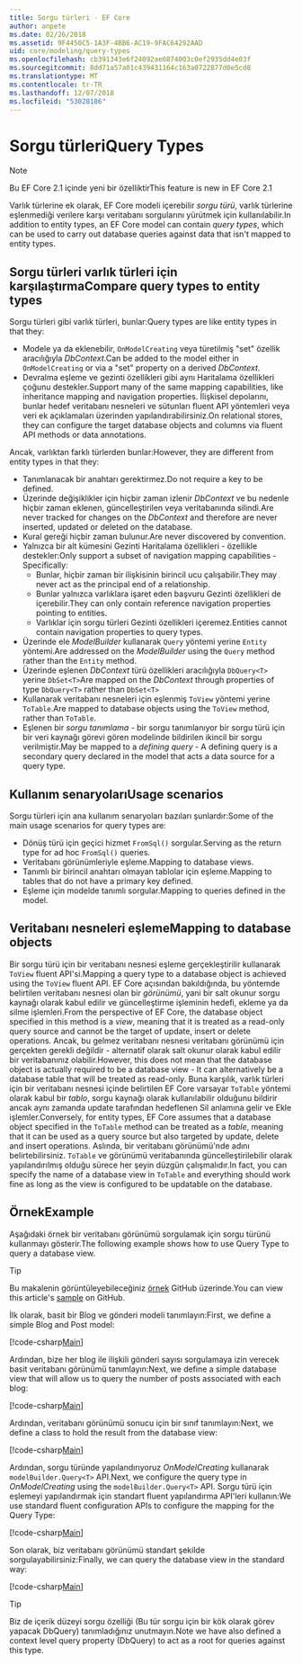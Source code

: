 ```yaml
---
title: Sorgu türleri - EF Core
author: anpete
ms.date: 02/26/2018
ms.assetid: 9F4450C5-1A3F-4BB6-AC19-9FAC64292AAD
uid: core/modeling/query-types
ms.openlocfilehash: cb391343e6f24092ae0874003c0ef2935dd4e03f
ms.sourcegitcommit: 8dd71a57a01c439431164c163a0722877d0e5cd8
ms.translationtype: MT
ms.contentlocale: tr-TR
ms.lasthandoff: 12/07/2018
ms.locfileid: "53028186"
---
```

# <a name="query-types"></a><span data-ttu-id="ed507-102">Sorgu türleri</span><span class="sxs-lookup"><span data-stu-id="ed507-102">Query Types</span></span>
> [!NOTE]
> <span data-ttu-id="ed507-103">Bu EF Core 2.1 içinde yeni bir özelliktir</span><span class="sxs-lookup"><span data-stu-id="ed507-103">This feature is new in EF Core 2.1</span></span>

<span data-ttu-id="ed507-104">Varlık türlerine ek olarak, EF Core modeli içerebilir _sorgu türü_, varlık türlerine eşlenmediği verilere karşı veritabanı sorgularını yürütmek için kullanılabilir.</span><span class="sxs-lookup"><span data-stu-id="ed507-104">In addition to entity types, an EF Core model can contain _query types_, which can be used to carry out database queries against data that isn't mapped to entity types.</span></span>

## <a name="compare-query-types-to-entity-types"></a><span data-ttu-id="ed507-105">Sorgu türleri varlık türleri için karşılaştırma</span><span class="sxs-lookup"><span data-stu-id="ed507-105">Compare query types to entity types</span></span>

<span data-ttu-id="ed507-106">Sorgu türleri gibi varlık türleri, bunlar:</span><span class="sxs-lookup"><span data-stu-id="ed507-106">Query types are like entity types in that they:</span></span>

- <span data-ttu-id="ed507-107">Modele ya da eklenebilir, `OnModelCreating` veya türetilmiş "set" özellik aracılığıyla _DbContext_.</span><span class="sxs-lookup"><span data-stu-id="ed507-107">Can be added to the model either in `OnModelCreating` or via a "set" property on a derived _DbContext_.</span></span>
- <span data-ttu-id="ed507-108">Devralma eşleme ve gezinti özellikleri gibi aynı Haritalama özellikleri çoğunu destekler.</span><span class="sxs-lookup"><span data-stu-id="ed507-108">Support many of the same mapping capabilities, like inheritance mapping and navigation properties.</span></span> <span data-ttu-id="ed507-109">İlişkisel depolarını, bunlar hedef veritabanı nesneleri ve sütunları fluent API yöntemleri veya veri ek açıklamaları üzerinden yapılandırabilirsiniz.</span><span class="sxs-lookup"><span data-stu-id="ed507-109">On relational stores, they can configure the target database objects and columns via fluent API methods or data annotations.</span></span>

<span data-ttu-id="ed507-110">Ancak, varlıktan farklı türlerden bunlar:</span><span class="sxs-lookup"><span data-stu-id="ed507-110">However, they are different from entity types in that they:</span></span>

- <span data-ttu-id="ed507-111">Tanımlanacak bir anahtarı gerektirmez.</span><span class="sxs-lookup"><span data-stu-id="ed507-111">Do not require a key to be defined.</span></span>
- <span data-ttu-id="ed507-112">Üzerinde değişiklikler için hiçbir zaman izlenir _DbContext_ ve bu nedenle hiçbir zaman eklenen, güncelleştirilen veya veritabanında silindi.</span><span class="sxs-lookup"><span data-stu-id="ed507-112">Are never tracked for changes on the _DbContext_ and therefore are never inserted, updated or deleted on the database.</span></span>
- <span data-ttu-id="ed507-113">Kural gereği hiçbir zaman bulunur.</span><span class="sxs-lookup"><span data-stu-id="ed507-113">Are never discovered by convention.</span></span>
- <span data-ttu-id="ed507-114">Yalnızca bir alt kümesini Gezinti Haritalama özellikleri - özellikle destekler:</span><span class="sxs-lookup"><span data-stu-id="ed507-114">Only support a subset of navigation mapping capabilities - Specifically:</span></span>
  - <span data-ttu-id="ed507-115">Bunlar, hiçbir zaman bir ilişkisinin birincil ucu çalışabilir.</span><span class="sxs-lookup"><span data-stu-id="ed507-115">They may never act as the principal end of a relationship.</span></span>
  - <span data-ttu-id="ed507-116">Bunlar yalnızca varlıklara işaret eden başvuru Gezinti özellikleri de içerebilir.</span><span class="sxs-lookup"><span data-stu-id="ed507-116">They can only contain reference navigation properties pointing to entities.</span></span>
  - <span data-ttu-id="ed507-117">Varlıklar için sorgu türleri Gezinti özellikleri içeremez.</span><span class="sxs-lookup"><span data-stu-id="ed507-117">Entities cannot contain navigation properties to query types.</span></span>
- <span data-ttu-id="ed507-118">Üzerinde ele _ModelBuilder_ kullanarak `Query` yöntemi yerine `Entity` yöntemi.</span><span class="sxs-lookup"><span data-stu-id="ed507-118">Are addressed on the _ModelBuilder_ using the `Query` method rather than the `Entity` method.</span></span>
- <span data-ttu-id="ed507-119">Üzerinde eşlenen _DbContext_ türü özellikleri aracılığıyla `DbQuery<T>` yerine `DbSet<T>`</span><span class="sxs-lookup"><span data-stu-id="ed507-119">Are mapped on the _DbContext_ through properties of type `DbQuery<T>` rather than `DbSet<T>`</span></span>
- <span data-ttu-id="ed507-120">Kullanarak veritabanı nesneleri için eşlenmiş `ToView` yöntemi yerine `ToTable`.</span><span class="sxs-lookup"><span data-stu-id="ed507-120">Are mapped to database objects using the `ToView` method, rather than `ToTable`.</span></span>
- <span data-ttu-id="ed507-121">Eşlenen bir _sorgu tanımlama_ - bir sorgu tanımlanıyor bir sorgu türü için bir veri kaynağı görevi gören modelinde bildirilen ikincil bir sorgu verilmiştir.</span><span class="sxs-lookup"><span data-stu-id="ed507-121">May be mapped to a _defining query_ - A defining query is a secondary query declared in the model that acts a data source for a query type.</span></span>

## <a name="usage-scenarios"></a><span data-ttu-id="ed507-122">Kullanım senaryoları</span><span class="sxs-lookup"><span data-stu-id="ed507-122">Usage scenarios</span></span>

<span data-ttu-id="ed507-123">Sorgu türleri için ana kullanım senaryoları bazıları şunlardır:</span><span class="sxs-lookup"><span data-stu-id="ed507-123">Some of the main usage scenarios for query types are:</span></span>

- <span data-ttu-id="ed507-124">Dönüş türü için geçici hizmet `FromSql()` sorgular.</span><span class="sxs-lookup"><span data-stu-id="ed507-124">Serving as the return type for ad hoc `FromSql()` queries.</span></span>
- <span data-ttu-id="ed507-125">Veritabanı görünümleriyle eşleme.</span><span class="sxs-lookup"><span data-stu-id="ed507-125">Mapping to database views.</span></span>
- <span data-ttu-id="ed507-126">Tanımlı bir birincil anahtarı olmayan tablolar için eşleme.</span><span class="sxs-lookup"><span data-stu-id="ed507-126">Mapping to tables that do not have a primary key defined.</span></span>
- <span data-ttu-id="ed507-127">Eşleme için modelde tanımlı sorgular.</span><span class="sxs-lookup"><span data-stu-id="ed507-127">Mapping to queries defined in the model.</span></span>

## <a name="mapping-to-database-objects"></a><span data-ttu-id="ed507-128">Veritabanı nesneleri eşleme</span><span class="sxs-lookup"><span data-stu-id="ed507-128">Mapping to database objects</span></span>

<span data-ttu-id="ed507-129">Bir sorgu türü için bir veritabanı nesnesi eşleme gerçekleştirilir kullanarak `ToView` fluent API'si.</span><span class="sxs-lookup"><span data-stu-id="ed507-129">Mapping a query type to a database object is achieved using the `ToView` fluent API.</span></span> <span data-ttu-id="ed507-130">EF Core açısından bakıldığında, bu yöntemde belirtilen veritabanı nesnesi olan bir _görünümü_, yani bir salt okunur sorgu kaynağı olarak kabul edilir ve güncelleştirme işleminin hedefi, ekleme ya da silme işlemleri.</span><span class="sxs-lookup"><span data-stu-id="ed507-130">From the perspective of EF Core, the database object specified in this method is a _view_, meaning that it is treated as a read-only query source and cannot be the target of update, insert or delete operations.</span></span> <span data-ttu-id="ed507-131">Ancak, bu gelmez veritabanı nesnesi veritabanı görünümü için gerçekten gerekli değildir - alternatif olarak salt okunur olarak kabul edilir bir veritabanınız olabilir.</span><span class="sxs-lookup"><span data-stu-id="ed507-131">However, this does not mean that the database object is actually required to be a database view - It can alternatively be a database table that will be treated as read-only.</span></span> <span data-ttu-id="ed507-132">Buna karşılık, varlık türleri için bir veritabanı nesnesi içinde belirtilen EF Core varsayar `ToTable` yöntemi olarak kabul bir _tablo_, sorgu kaynağı olarak kullanılabilir olduğunu bildirir ancak aynı zamanda update tarafından hedeflenen Sil anlamına gelir ve Ekle işlemler.</span><span class="sxs-lookup"><span data-stu-id="ed507-132">Conversely, for entity types, EF Core assumes that a database object specified in the `ToTable` method can be treated as a _table_, meaning that it can be used as a query source but also targeted by update, delete and insert operations.</span></span> <span data-ttu-id="ed507-133">Aslında, bir veritabanı görünümü'nde adını belirtebilirsiniz. `ToTable` ve görünümü veritabanında güncelleştirilebilir olarak yapılandırılmış olduğu sürece her şeyin düzgün çalışmalıdır.</span><span class="sxs-lookup"><span data-stu-id="ed507-133">In fact, you can specify the name of a database view in `ToTable` and everything should work fine as long as the view is configured to be updatable on the database.</span></span>

## <a name="example"></a><span data-ttu-id="ed507-134">Örnek</span><span class="sxs-lookup"><span data-stu-id="ed507-134">Example</span></span>

<span data-ttu-id="ed507-135">Aşağıdaki örnek bir veritabanı görünümü sorgulamak için sorgu türünü kullanmayı gösterir.</span><span class="sxs-lookup"><span data-stu-id="ed507-135">The following example shows how to use Query Type to query a database view.</span></span>

> [!TIP]
> <span data-ttu-id="ed507-136">Bu makalenin görüntüleyebileceğiniz [örnek](https://github.com/aspnet/EntityFramework.Docs/tree/master/samples/core/QueryTypes) GitHub üzerinde.</span><span class="sxs-lookup"><span data-stu-id="ed507-136">You can view this article's [sample](https://github.com/aspnet/EntityFramework.Docs/tree/master/samples/core/QueryTypes) on GitHub.</span></span>

<span data-ttu-id="ed507-137">İlk olarak, basit bir Blog ve gönderi modeli tanımlayın:</span><span class="sxs-lookup"><span data-stu-id="ed507-137">First, we define a simple Blog and Post model:</span></span>

[!code-csharp[Main](../../../samples/core/QueryTypes/Program.cs#Entities)]

<span data-ttu-id="ed507-138">Ardından, bize her blog ile ilişkili gönderi sayısı sorgulamaya izin verecek basit veritabanı görünümü tanımlayın:</span><span class="sxs-lookup"><span data-stu-id="ed507-138">Next, we define a simple database view that will allow us to query the number of posts associated with each blog:</span></span>

[!code-csharp[Main](../../../samples/core/QueryTypes/Program.cs#View)]

<span data-ttu-id="ed507-139">Ardından, veritabanı görünümü sonucu için bir sınıf tanımlayın:</span><span class="sxs-lookup"><span data-stu-id="ed507-139">Next, we define a class to hold the result from the database view:</span></span>

[!code-csharp[Main](../../../samples/core/QueryTypes/Program.cs#QueryType)]

<span data-ttu-id="ed507-140">Ardından, sorgu türünde yapılandırıyoruz _OnModelCreating_ kullanarak `modelBuilder.Query<T>` API.</span><span class="sxs-lookup"><span data-stu-id="ed507-140">Next, we configure the query type in _OnModelCreating_ using the `modelBuilder.Query<T>` API.</span></span>
<span data-ttu-id="ed507-141">Sorgu türü için eşlemeyi yapılandırmak için standart fluent yapılandırma API'leri kullanın:</span><span class="sxs-lookup"><span data-stu-id="ed507-141">We use standard fluent configuration APIs to configure the mapping for the Query Type:</span></span>

[!code-csharp[Main](../../../samples/core/QueryTypes/Program.cs#Configuration)]

<span data-ttu-id="ed507-142">Son olarak, biz veritabanı görünümü standart şekilde sorgulayabilirsiniz:</span><span class="sxs-lookup"><span data-stu-id="ed507-142">Finally, we can query the database view in the standard way:</span></span>

[!code-csharp[Main](../../../samples/core/QueryTypes/Program.cs#Query)]

> [!TIP]
> <span data-ttu-id="ed507-143">Biz de içerik düzeyi sorgu özelliği (Bu tür sorgu için bir kök olarak görev yapacak DbQuery) tanımladığınız unutmayın.</span><span class="sxs-lookup"><span data-stu-id="ed507-143">Note we have also defined a context level query property (DbQuery) to act as a root for queries against this type.</span></span>
